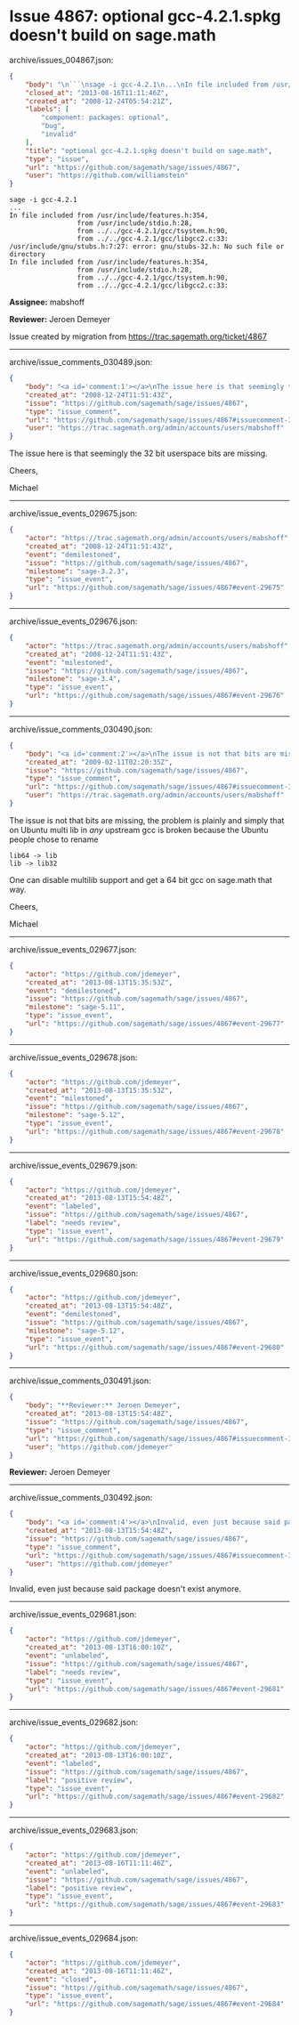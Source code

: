 # Issue 4867: optional gcc-4.2.1.spkg doesn't build on sage.math

archive/issues_004867.json:
```json
{
    "body": "\n```\nsage -i gcc-4.2.1\n...\nIn file included from /usr/include/features.h:354,\n                 from /usr/include/stdio.h:28,\n                 from ../../gcc-4.2.1/gcc/tsystem.h:90,\n                 from ../../gcc-4.2.1/gcc/libgcc2.c:33:\n/usr/include/gnu/stubs.h:7:27: error: gnu/stubs-32.h: No such file or directory\nIn file included from /usr/include/features.h:354,\n                 from /usr/include/stdio.h:28,\n                 from ../../gcc-4.2.1/gcc/tsystem.h:90,\n                 from ../../gcc-4.2.1/gcc/libgcc2.c:33:\n```\n\n**Assignee:** mabshoff\n\n**Reviewer:** Jeroen Demeyer\n\nIssue created by migration from https://trac.sagemath.org/ticket/4867\n\n",
    "closed_at": "2013-08-16T11:11:46Z",
    "created_at": "2008-12-24T05:54:21Z",
    "labels": [
        "component: packages: optional",
        "bug",
        "invalid"
    ],
    "title": "optional gcc-4.2.1.spkg doesn't build on sage.math",
    "type": "issue",
    "url": "https://github.com/sagemath/sage/issues/4867",
    "user": "https://github.com/williamstein"
}
```

```
sage -i gcc-4.2.1
...
In file included from /usr/include/features.h:354,
                 from /usr/include/stdio.h:28,
                 from ../../gcc-4.2.1/gcc/tsystem.h:90,
                 from ../../gcc-4.2.1/gcc/libgcc2.c:33:
/usr/include/gnu/stubs.h:7:27: error: gnu/stubs-32.h: No such file or directory
In file included from /usr/include/features.h:354,
                 from /usr/include/stdio.h:28,
                 from ../../gcc-4.2.1/gcc/tsystem.h:90,
                 from ../../gcc-4.2.1/gcc/libgcc2.c:33:
```

**Assignee:** mabshoff

**Reviewer:** Jeroen Demeyer

Issue created by migration from https://trac.sagemath.org/ticket/4867





---

archive/issue_comments_030489.json:
```json
{
    "body": "<a id='comment:1'></a>\nThe issue here is that seemingly the 32 bit userspace bits are missing.\n\nCheers,\n\nMichael",
    "created_at": "2008-12-24T11:51:43Z",
    "issue": "https://github.com/sagemath/sage/issues/4867",
    "type": "issue_comment",
    "url": "https://github.com/sagemath/sage/issues/4867#issuecomment-30489",
    "user": "https://trac.sagemath.org/admin/accounts/users/mabshoff"
}
```

<a id='comment:1'></a>
The issue here is that seemingly the 32 bit userspace bits are missing.

Cheers,

Michael



---

archive/issue_events_029675.json:
```json
{
    "actor": "https://trac.sagemath.org/admin/accounts/users/mabshoff",
    "created_at": "2008-12-24T11:51:43Z",
    "event": "demilestoned",
    "issue": "https://github.com/sagemath/sage/issues/4867",
    "milestone": "sage-3.2.3",
    "type": "issue_event",
    "url": "https://github.com/sagemath/sage/issues/4867#event-29675"
}
```



---

archive/issue_events_029676.json:
```json
{
    "actor": "https://trac.sagemath.org/admin/accounts/users/mabshoff",
    "created_at": "2008-12-24T11:51:43Z",
    "event": "milestoned",
    "issue": "https://github.com/sagemath/sage/issues/4867",
    "milestone": "sage-3.4",
    "type": "issue_event",
    "url": "https://github.com/sagemath/sage/issues/4867#event-29676"
}
```



---

archive/issue_comments_030490.json:
```json
{
    "body": "<a id='comment:2'></a>\nThe issue is not that bits are missing, the problem is plainly and simply that on Ubuntu multi lib in *any* upstream gcc is broken because the Ubuntu people chose to rename\n\n```\nlib64 -> lib\nlib -> lib32\n```\nOne can disable multilib support and get a 64 bit gcc on sage.math that way.\n\nCheers,\n\nMichael",
    "created_at": "2009-02-11T02:20:35Z",
    "issue": "https://github.com/sagemath/sage/issues/4867",
    "type": "issue_comment",
    "url": "https://github.com/sagemath/sage/issues/4867#issuecomment-30490",
    "user": "https://trac.sagemath.org/admin/accounts/users/mabshoff"
}
```

<a id='comment:2'></a>
The issue is not that bits are missing, the problem is plainly and simply that on Ubuntu multi lib in *any* upstream gcc is broken because the Ubuntu people chose to rename

```
lib64 -> lib
lib -> lib32
```
One can disable multilib support and get a 64 bit gcc on sage.math that way.

Cheers,

Michael



---

archive/issue_events_029677.json:
```json
{
    "actor": "https://github.com/jdemeyer",
    "created_at": "2013-08-13T15:35:53Z",
    "event": "demilestoned",
    "issue": "https://github.com/sagemath/sage/issues/4867",
    "milestone": "sage-5.11",
    "type": "issue_event",
    "url": "https://github.com/sagemath/sage/issues/4867#event-29677"
}
```



---

archive/issue_events_029678.json:
```json
{
    "actor": "https://github.com/jdemeyer",
    "created_at": "2013-08-13T15:35:53Z",
    "event": "milestoned",
    "issue": "https://github.com/sagemath/sage/issues/4867",
    "milestone": "sage-5.12",
    "type": "issue_event",
    "url": "https://github.com/sagemath/sage/issues/4867#event-29678"
}
```



---

archive/issue_events_029679.json:
```json
{
    "actor": "https://github.com/jdemeyer",
    "created_at": "2013-08-13T15:54:48Z",
    "event": "labeled",
    "issue": "https://github.com/sagemath/sage/issues/4867",
    "label": "needs review",
    "type": "issue_event",
    "url": "https://github.com/sagemath/sage/issues/4867#event-29679"
}
```



---

archive/issue_events_029680.json:
```json
{
    "actor": "https://github.com/jdemeyer",
    "created_at": "2013-08-13T15:54:48Z",
    "event": "demilestoned",
    "issue": "https://github.com/sagemath/sage/issues/4867",
    "milestone": "sage-5.12",
    "type": "issue_event",
    "url": "https://github.com/sagemath/sage/issues/4867#event-29680"
}
```



---

archive/issue_comments_030491.json:
```json
{
    "body": "**Reviewer:** Jeroen Demeyer",
    "created_at": "2013-08-13T15:54:48Z",
    "issue": "https://github.com/sagemath/sage/issues/4867",
    "type": "issue_comment",
    "url": "https://github.com/sagemath/sage/issues/4867#issuecomment-30491",
    "user": "https://github.com/jdemeyer"
}
```

**Reviewer:** Jeroen Demeyer



---

archive/issue_comments_030492.json:
```json
{
    "body": "<a id='comment:4'></a>\nInvalid, even just because said package doesn't exist anymore.",
    "created_at": "2013-08-13T15:54:48Z",
    "issue": "https://github.com/sagemath/sage/issues/4867",
    "type": "issue_comment",
    "url": "https://github.com/sagemath/sage/issues/4867#issuecomment-30492",
    "user": "https://github.com/jdemeyer"
}
```

<a id='comment:4'></a>
Invalid, even just because said package doesn't exist anymore.



---

archive/issue_events_029681.json:
```json
{
    "actor": "https://github.com/jdemeyer",
    "created_at": "2013-08-13T16:00:10Z",
    "event": "unlabeled",
    "issue": "https://github.com/sagemath/sage/issues/4867",
    "label": "needs review",
    "type": "issue_event",
    "url": "https://github.com/sagemath/sage/issues/4867#event-29681"
}
```



---

archive/issue_events_029682.json:
```json
{
    "actor": "https://github.com/jdemeyer",
    "created_at": "2013-08-13T16:00:10Z",
    "event": "labeled",
    "issue": "https://github.com/sagemath/sage/issues/4867",
    "label": "positive review",
    "type": "issue_event",
    "url": "https://github.com/sagemath/sage/issues/4867#event-29682"
}
```



---

archive/issue_events_029683.json:
```json
{
    "actor": "https://github.com/jdemeyer",
    "created_at": "2013-08-16T11:11:46Z",
    "event": "unlabeled",
    "issue": "https://github.com/sagemath/sage/issues/4867",
    "label": "positive review",
    "type": "issue_event",
    "url": "https://github.com/sagemath/sage/issues/4867#event-29683"
}
```



---

archive/issue_events_029684.json:
```json
{
    "actor": "https://github.com/jdemeyer",
    "created_at": "2013-08-16T11:11:46Z",
    "event": "closed",
    "issue": "https://github.com/sagemath/sage/issues/4867",
    "type": "issue_event",
    "url": "https://github.com/sagemath/sage/issues/4867#event-29684"
}
```
